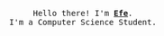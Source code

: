 <p align="center">
  <br>
  <samp>
    Hello there! I'm <b><a rel="nofollow noopener noreferrer" target="_blank" href="https://asafefe.com">Efe</a></b>.
    <br>I'm a Computer Science Student.<br>
    
    

</samp>
